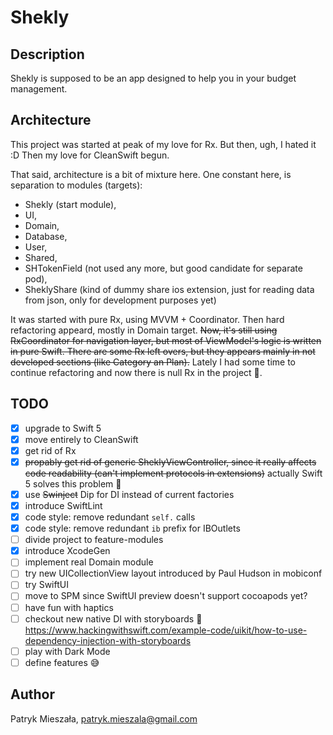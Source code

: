 # Shekly

## Description

Shekly is supposed to be an app designed to help you in your budget management.

## Architecture

This project was started at peak of my love for Rx. But then, ugh, I hated it :D Then my love for CleanSwift begun. 

That said, architecture is a bit of mixture here. One constant here, is separation to modules (targets): 
- Shekly (start module),
- UI,
- Domain, 
- Database, 
- User, 
- Shared, 
- SHTokenField (not used any more, but good candidate for separate pod),
- SheklyShare (kind of dummy share ios extension, just for reading data from json, only for development purposes yet)

It was started with pure Rx, using MVVM + Coordinator. Then hard refactoring appeard, mostly in Domain target. ~~Now, it's still using RxCoordinator for navigation layer, but most of ViewModel's logic is written in pure Swift. There are some Rx left overs, but they appears mainly in not developed sections (like Category an Plan).~~ Lately I had some time to continue refactoring and now there is null Rx in the project 🎉.

## TODO

- [x] upgrade to Swift 5
- [x] move entirely to CleanSwift
- [x] get rid of Rx
- [x] ~~propably get rid of generic SheklyViewController, since it really affects code readability (can't implement protocols in extensions)~~ actually Swift 5 solves this problem 🎉
- [x] use ~~Swinject~~ Dip for DI instead of current factories
- [x] introduce SwiftLint
- [x] code style: remove redundant `self.` calls
- [x] code style: remove redundant `ib` prefix for IBOutlets
- [ ] divide project to feature-modules
- [x] introduce XcodeGen
- [ ] implement real Domain module
- [ ] try new UICollectionView layout introduced by Paul Hudson in mobiconf
- [ ] try SwiftUI
- [ ] move to SPM since SwiftUI preview doesn't support cocoapods yet?
- [ ] have fun with haptics
- [ ] checkout new native DI with storyboards 🎉 https://www.hackingwithswift.com/example-code/uikit/how-to-use-dependency-injection-with-storyboards
- [ ] play with Dark Mode
- [ ] define features 😅

## Author

Patryk Mieszała, patryk.mieszala@gmail.com
